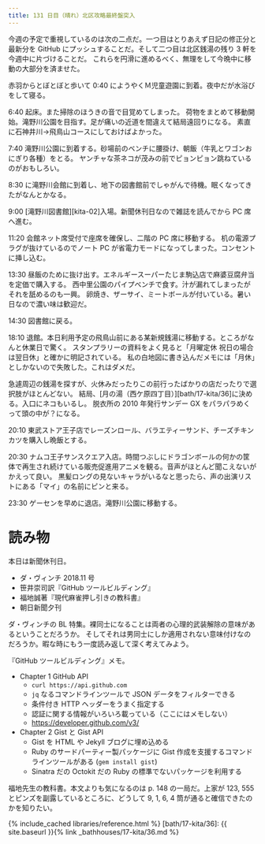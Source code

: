 ```yaml
---
title: 131 日目（晴れ）北区攻略最終盤突入
---
```


今週の予定で重視しているのは次の二点だ。一つ目はとりあえず日記の修正分と最新分を GitHub にプッシュすることだ。そして二つ目は北区銭湯の残り 3 軒を今週中に片づけることだ。
これらを円滑に進めるべく、無理をして今晩中に移動の大部分を済ませた。

赤羽からとぼとぼと歩いて 0:40 にようやくＭ児童遊園に到着。夜中だが水浴びをして寝る。

6:40 起床。また掃除のほうきの音で目覚めてしまった。
荷物をまとめて移動開始。滝野川公園を目指す。足が痛いの近道を間違えて結局遠回りになる。
素直に石神井川→飛鳥山コースにしておけばよかった。

7:40 滝野川公園に到着する。砂場前のベンチに腰掛け、朝飯（牛乳とワゴンおにぎり各種）をとる。
ヤンチャな茶ネコが茂みの前でピョンピョン跳ねているのがおもしろい。

8:30 に滝野川会館に到着し、地下の図書館前でしゃがんで待機。眠くなってきたがなんとかなる。

9:00 [滝野川図書館][kita-02]入場。新聞休刊日なので雑誌を読んでから PC 席へ進む。

11:20 会館ネット席受付で座席を確保し、二階の PC 席に移動する。
机の電源プラグが抜けているのでノート PC が省電力モードになってしまった。コンセントに挿し込む。

13:30 昼飯のために抜け出す。エネルギースーパーたじま駒込店で麻婆豆腐弁当を定価で購入する。
西中里公園のパイプベンチで食す。汁が漏れてしまったがそれを舐めるのも一興。
卵焼き、ザーサイ、ミートボールが付いている。暑い日なので濃い味は歓迎だ。

14:30 図書館に戻る。

18:10 退館。本日利用予定の飛鳥山前にある某新規銭湯に移動する。ところがなんと休業日で驚く。
スタンプラリーの資料をよく見ると「月曜定休 祝日の場合は翌日休」と確かに明記されている。
私の白地図に書き込んだメモには「月休」としかないので失敗した。これはダメだ。

急遽周辺の銭湯を探すが、火休みだったりこの前行ったばかりの店だったりで選択肢がほとんどない。
結局、[月の湯（西ケ原四丁目）][bath/17-kita/36]に決める。入口にネコもいるし。
脱衣所の 2010 年発行サンデー GX をパラパラめくって頭の中が？になる。

20:10 東武ストア王子店でレーズンロール、バラエティーサンド、チーズチキンカツを購入し晩飯とする。

20:30 ナムコ王子サンスクエア入店。時間つぶしにドラゴンボールの何かの筐体で再生され続けている販売促進用アニメを観る。音声がほとんど聞こえないがかえって良い。
黒髪ロングの見ないキャラがいるなと思ったら、声の出演リストにある「マイ」の名前にピンと来る。

23:30 ゲーセンを早めに退店。滝野川公園に移動する。

# 読み物

本日は新聞休刊日。

* ダ・ヴィンチ 2018.11 号
* 笹井崇司訳『GitHub ツールビルディング』
* 福地誠著『現代麻雀押し引きの教科書』
* 朝日新聞夕刊

ダ・ヴィンチの BL 特集。裸同士になることは両者の心理的武装解除の意味があるということだろうか。
そしてそれは男同士にしか適用されない意味付けなのだろうか。暇な時にもう一度読み返して深く考えてみよう。

『GitHub ツールビルディング』メモ。

* Chapter 1 GitHub API
  * `curl https://api.github.com`
  * `jq` なるコマンドラインツールで JSON データをフィルターできる
  * 条件付き HTTP ヘッダーをうまく指定する
  * 認証に関する情報がいろいろ載っている（ここにはメモしない）
  * <https://developer.github.com/v3/>
* Chapter 2 Gist と Gist API
  * Gist を HTML や Jekyll ブログに埋め込める
  * Ruby のサードパーティー製パッケージに Gist 作成を支援するコマンドラインツールがある (`gem install gist`)
  * Sinatra だの Octokit だの Ruby の標準でないパッケージを利用する

福地先生の教科書。本文よりも気になるのは p. 148 の一局だ。上家が 123, 555 とピンズを副露しているところに、どうして 9, 1, 6, 4 筒が通ると確信できたのかを知りたい。

{% include_cached libraries/reference.html %}
[bath/17-kita/36]: {{ site.baseurl }}{% link _bathhouses/17-kita/36.md %}
